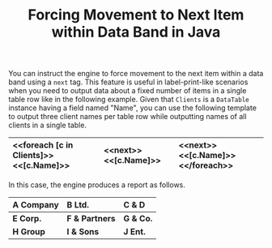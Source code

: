 ﻿---
title: Forcing Movement to Next Item within Data Band in Java
articleTitle: Forcing Movement to Next Item within Data Band
linktitle: Forcing Movement to Next Item within Data Band
description: "Force movement to the next item within a data band when building a report Java."
type: docs
weight: 50
url: /java/forcing-movement-to-next-item-within-data-band/
---

You can instruct the engine to force movement to the next item within a data band using a `next` tag. This feature is useful in label-print-like scenarios when you need to output data about a fixed number of items in a single table row like in the following example. Given that `Clients` is a `DataTable` instance having a field named "Name", you can use the following template to output three client names per table row while outputting names of all clients in a single table.

|&lt;&lt;foreach [c in Clients]&gt;&gt;&lt;&lt;[c.Name]&gt;&gt;|&lt;&lt;next&gt;&gt;&lt;&lt;[c.Name]&gt;&gt;|&lt;&lt;next&gt;&gt;&lt;&lt;[c.Name]&gt;&gt; &lt;&lt;/foreach&gt;&gt;|
| :- | :- | :- |


In this case, the engine produces a report as follows.

|A Company|B Ltd.|C & D |
| :- | :- | :- |
|**E Corp.**|**F & Partners**|**G & Co.** |
|**H Group**|**I & Sons**|**J Ent.** |

